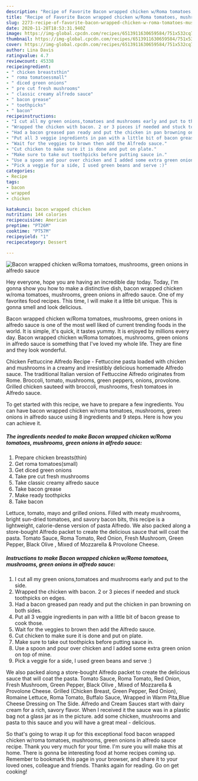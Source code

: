 ```yaml
---
description: "Recipe of Favorite Bacon wrapped chicken w/Roma tomatoes, mushrooms, green onions in alfredo sauce"
title: "Recipe of Favorite Bacon wrapped chicken w/Roma tomatoes, mushrooms, green onions in alfredo sauce"
slug: 2273-recipe-of-favorite-bacon-wrapped-chicken-w-roma-tomatoes-mushrooms-green-onions-in-alfredo-sauce
date: 2020-11-28T18:53:31.940Z
image: https://img-global.cpcdn.com/recipes/6513911630659584/751x532cq70/bacon-wrapped-chicken-wroma-tomatoes-mushrooms-green-onions-in-alfredo-sauce-recipe-main-photo.jpg
thumbnail: https://img-global.cpcdn.com/recipes/6513911630659584/751x532cq70/bacon-wrapped-chicken-wroma-tomatoes-mushrooms-green-onions-in-alfredo-sauce-recipe-main-photo.jpg
cover: https://img-global.cpcdn.com/recipes/6513911630659584/751x532cq70/bacon-wrapped-chicken-wroma-tomatoes-mushrooms-green-onions-in-alfredo-sauce-recipe-main-photo.jpg
author: Lina Davis
ratingvalue: 4.7
reviewcount: 45338
recipeingredient:
- " chicken breaststhin"
- " roma tomatoessmall"
- " diced green onions"
- " pre cut fresh mushrooms"
- " classic creamy alfredo sauce"
- " bacon grease"
- " toothpicks"
- " bacon"
recipeinstructions:
- "I cut all my green onions,tomatoes and mushrooms early and put to the side."
- "Wrapped the chicken with bacon. 2 or 3 pieces if needed and stuck toothpicks on edges."
- "Had a bacon greased pan ready and put the chicken in pan browning on both sides."
- "Put all 3 veggie ingredients in pan with a little bit of bacon grease to cook those."
- "Wait for the veggies to brown then add the Alfredo sauce."
- "Cut chicken to make sure it is done and put on plate."
- "Make sure to take out toothpicks before putting sauce in."
- "Use a spoon and pour over chicken and I added some extra green onion on top of mine."
- "Pick a veggie for a side, I used green beans and serve :)"
categories:
- Recipe
tags:
- bacon
- wrapped
- chicken

katakunci: bacon wrapped chicken 
nutrition: 144 calories
recipecuisine: American
preptime: "PT26M"
cooktime: "PT57M"
recipeyield: "1"
recipecategory: Dessert

---
```



![Bacon wrapped chicken w/Roma tomatoes, mushrooms, green onions in alfredo sauce](https://img-global.cpcdn.com/recipes/6513911630659584/751x532cq70/bacon-wrapped-chicken-wroma-tomatoes-mushrooms-green-onions-in-alfredo-sauce-recipe-main-photo.jpg)

Hey everyone, hope you are having an incredible day today. Today, I'm gonna show you how to make a distinctive dish, bacon wrapped chicken w/roma tomatoes, mushrooms, green onions in alfredo sauce. One of my favorites food recipes. This time, I will make it a little bit unique. This is gonna smell and look delicious.

Bacon wrapped chicken w/Roma tomatoes, mushrooms, green onions in alfredo sauce is one of the most well liked of current trending foods in the world. It is simple, it's quick, it tastes yummy. It is enjoyed by millions every day. Bacon wrapped chicken w/Roma tomatoes, mushrooms, green onions in alfredo sauce is something that I've loved my whole life. They are fine and they look wonderful.

Chicken Fettuccine Alfredo Recipe - Fettuccine pasta loaded with chicken and mushrooms in a creamy and irresistibly delicious homemade Alfredo sauce. The traditional Italian version of Fettuccine Alfredo originates from Rome. Broccoli, tomato, mushrooms, green peppers, onions, provolone. Grilled chicken sauteed with broccoli, mushrooms, fresh tomatoes in Alfredo sauce.


To get started with this recipe, we have to prepare a few ingredients. You can have bacon wrapped chicken w/roma tomatoes, mushrooms, green onions in alfredo sauce using 8 ingredients and 9 steps. Here is how you can achieve it.

<!--inarticleads1-->

##### The ingredients needed to make Bacon wrapped chicken w/Roma tomatoes, mushrooms, green onions in alfredo sauce:

1. Prepare  chicken breasts(thin)
1. Get  roma tomatoes(small)
1. Get  diced green onions
1. Take  pre cut fresh mushrooms
1. Take  classic creamy alfredo sauce
1. Take  bacon grease
1. Make ready  toothpicks
1. Take  bacon


Lettuce, tomato, mayo and grilled onions. Filled with meaty mushrooms, bright sun-dried tomatoes, and savory bacon bits, this recipe is a lightweight, calorie-dense version of pasta Alfredo. We also packed along a store-bought Alfredo packet to create the delicious sauce that will coat the pasta. Tomato Sauce, Roma Tomato, Red Onion, Fresh Mushroom, Green Pepper, Black Olive , Mixed of Mozzarella &amp; Provolone Cheese. 

<!--inarticleads2-->

##### Instructions to make Bacon wrapped chicken w/Roma tomatoes, mushrooms, green onions in alfredo sauce:

1. I cut all my green onions,tomatoes and mushrooms early and put to the side.
1. Wrapped the chicken with bacon. 2 or 3 pieces if needed and stuck toothpicks on edges.
1. Had a bacon greased pan ready and put the chicken in pan browning on both sides.
1. Put all 3 veggie ingredients in pan with a little bit of bacon grease to cook those.
1. Wait for the veggies to brown then add the Alfredo sauce.
1. Cut chicken to make sure it is done and put on plate.
1. Make sure to take out toothpicks before putting sauce in.
1. Use a spoon and pour over chicken and I added some extra green onion on top of mine.
1. Pick a veggie for a side, I used green beans and serve :)


We also packed along a store-bought Alfredo packet to create the delicious sauce that will coat the pasta. Tomato Sauce, Roma Tomato, Red Onion, Fresh Mushroom, Green Pepper, Black Olive , Mixed of Mozzarella &amp; Provolone Cheese. Grilled (Chicken Breast, Green Pepper, Red Onion), Romaine Lettuce, Roma Tomato, Buffalo Sauce, Wrapped in Warm Pita,Blue Cheese Dressing on The Side. Alfredo and Cream Sauces start with dairy cream for a rich, savory flavor. When I received it the sauce was in a plastic bag not a glass jar as in the picture. add some chicken, mushrooms and pasta to this sauce and you will have a great meal - delicious. 

So that's going to wrap it up for this exceptional food bacon wrapped chicken w/roma tomatoes, mushrooms, green onions in alfredo sauce recipe. Thank you very much for your time. I'm sure you will make this at home. There is gonna be interesting food at home recipes coming up. Remember to bookmark this page in your browser, and share it to your loved ones, colleague and friends. Thanks again for reading. Go on get cooking!
